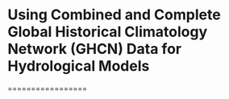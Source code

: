 # Using Combined and Complete  Global Historical Climatology Network (GHCN) Data for Hydrological Models
=================

